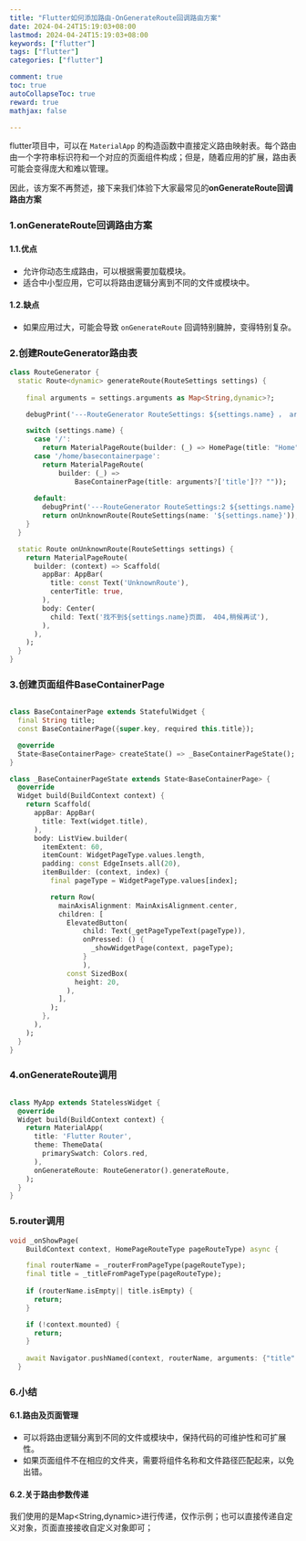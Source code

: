 ```yaml
---
title: "Flutter如何添加路由-OnGenerateRoute回调路由方案"
date: 2024-04-24T15:19:03+08:00
lastmod: 2024-04-24T15:19:03+08:00
keywords: ["flutter"]
tags: ["flutter"]
categories: ["flutter"]

comment: true
toc: true
autoCollapseToc: true
reward: true
mathjax: false

---
```


<!--more-->

flutter项目中，可以在 `MaterialApp` 的构造函数中直接定义路由映射表。每个路由由一个字符串标识符和一个对应的页面组件构成；但是，随着应用的扩展，路由表可能会变得庞大和难以管理。

因此，该方案不再赘述，接下来我们体验下大家最常见的**onGenerateRoute回调路由方案**

### 1.onGenerateRoute回调路由方案

#### 1.1.优点
    
* 允许你动态生成路由，可以根据需要加载模块。
* 适合中小型应用，它可以将路由逻辑分离到不同的文件或模块中。

#### 1.2.缺点

* 如果应用过大，可能会导致 `onGenerateRoute` 回调特别臃肿，变得特别复杂。

### 2.创建RouteGenerator路由表


```dart
class RouteGenerator {
  static Route<dynamic> generateRoute(RouteSettings settings) {
    
    final arguments = settings.arguments as Map<String,dynamic>?;

    debugPrint('---RouteGenerator RouteSettings: ${settings.name} ， arguments $arguments');

    switch (settings.name) {
      case '/':
        return MaterialPageRoute(builder: (_) => HomePage(title: "Home"));
      case '/home/basecontainerpage':
        return MaterialPageRoute(
            builder: (_) =>
                BaseContainerPage(title: arguments?['title']?? ""));
  
      default:
        debugPrint('---RouteGenerator RouteSettings:2 ${settings.name}');debugPrint('---RouteGenerator RouteSettings: ${settings.name}');
        return onUnknownRoute(RouteSettings(name: '${settings.name}'));
    }
  }

  static Route onUnknownRoute(RouteSettings settings) {
    return MaterialPageRoute(
      builder: (context) => Scaffold(
        appBar: AppBar(
          title: const Text('UnknownRoute'),
          centerTitle: true,
        ),
        body: Center(
          child: Text('找不到${settings.name}页面， 404,稍候再试'),
        ),
      ),
    );
  }
}

```

### 3.创建页面组件BaseContainerPage

```dart

class BaseContainerPage extends StatefulWidget {
  final String title;
  const BaseContainerPage({super.key, required this.title});

  @override
  State<BaseContainerPage> createState() => _BaseContainerPageState();
}

class _BaseContainerPageState extends State<BaseContainerPage> {
  @override
  Widget build(BuildContext context) {
    return Scaffold(
      appBar: AppBar(
        title: Text(widget.title),
      ),
      body: ListView.builder(
        itemExtent: 60,
        itemCount: WidgetPageType.values.length,
        padding: const EdgeInsets.all(20),
        itemBuilder: (context, index) {
          final pageType = WidgetPageType.values[index];

          return Row(
            mainAxisAlignment: MainAxisAlignment.center,
            children: [
              ElevatedButton(
                  child: Text(_getPageTypeText(pageType)),
                  onPressed: () {
                    _showWidgetPage(context, pageType);
                  }
                  ),
              const SizedBox(
                height: 20,
              ),
            ],
          );
        },
      ),
    );
  }
}

```

### 4.onGenerateRoute调用

```dart

class MyApp extends StatelessWidget {
  @override
  Widget build(BuildContext context) {
    return MaterialApp(
      title: 'Flutter Router',
      theme: ThemeData(
        primarySwatch: Colors.red,
      ),
      onGenerateRoute: RouteGenerator().generateRoute,
    );
  }
}

```

### 5.router调用

```dart
void _onShowPage(
    BuildContext context, HomePageRouteType pageRouteType) async {

    final routerName = _routerFromPageType(pageRouteType);
    final title = _titleFromPageType(pageRouteType);
  
    if (routerName.isEmpty|| title.isEmpty) {
      return;
    }

    if (!context.mounted) {
      return;
    }
    
    await Navigator.pushNamed(context, routerName, arguments: {"title": title, "pageType": pageRouteType.name,});
  }
```

### 6.小结

#### 6.1.路由及页面管理 
* 可以将路由逻辑分离到不同的文件或模块中，保持代码的可维护性和可扩展性。
* 如果页面组件不在相应的文件夹，需要将组件名称和文件路径匹配起来，以免出错。

#### 6.2.关于路由参数传递

我们使用的是Map<String,dynamic>进行传递，仅作示例；也可以直接传递自定义对象，页面直接接收自定义对象即可；







